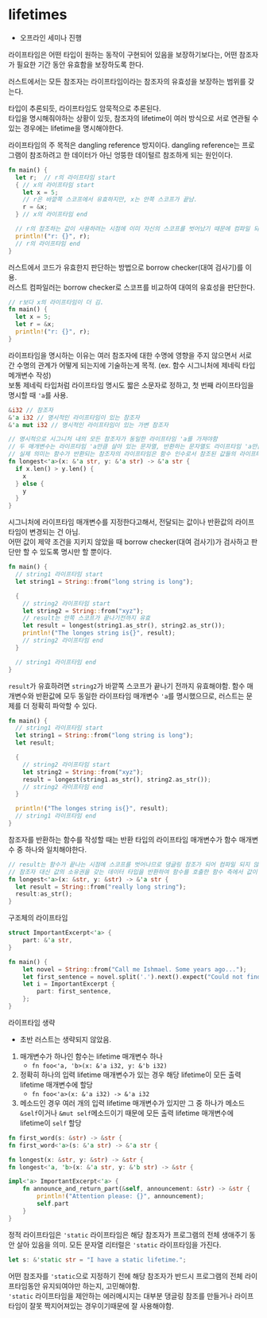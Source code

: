 # lifetimes

- 오프라인 세미나 진행

라이프타임은 어떤 타입이 원하는 동작이 구현되어 있음을 보장하기보다는, 어떤 참조자가 필요한 기간 동안 유효함을 보장하도록 한다.   

러스트에서는 모든 참조자는 라이프타임이라는 참조자의 유효성을 보장하는 범위를 갖는다.   

타입이 추론되듯, 라이프타임도 암묵적으로 추론된다.   
타입을 명시해줘야하는 상황이 있듯, 참조자의 lifetime이 여러 방식으로 서로 연관될 수 있는 경우에는 lifetime을 명시해야한다.   

라이프타임의 주 목적은 dangling reference 방지이다. dangling reference는 프로그램이 참조하려고 한 데이터가 아닌 엉뚱한 데이털르 참조하게 되는 원인이다.

```rust
fn main() {
  let r;  // r의 라이프타임 start
  { // x의 라이프타임 start
    let x = 5;
    // r은 바깥쪽 스코프에서 유효하지만, x는 안쪽 스코프가 끝남.
    r = &x;
  } // x의 라이프타임 end

  // r의 참조하는 값이 사용하려는 시점에 이미 자신의 스코프를 벗어났기 때문에 컴파일 되지 않음.
  println!("r: {}", r);
  // r의 라이프타임 end
}
```

러스트에서 코드가 유효한지 판단하는 방법으로 borrow checker(대여 검사기)를 이용.   
러스트 컴파일러는 borrow checker로 스코프를 비교하여 대여의 유효성을 판단한다.

```rust
// r보다 x의 라이프타임이 더 김.
fn main() {
  let x = 5;
  let r = &x;
  println!("r: {}", r);
}
```

라이프타임을 명시하는 이유는 여러 참조자에 대한 수명에 영향을 주지 않으면서 서로 간 수명의 관계가 어떻게 되는지에 기술하는게 목적. (ex. 함수 시그니처에 제네릭 타입 메개변수 작성)   
보통 제네릭 타입처럼 라이프타임 명시도 짧은 소문자로 정하고, 첫 번째 라이프타임을 명시할 때 `'a`를 사용.   

```rust
&i32 // 참조자
&'a i32 // 명시적인 라이프타임이 있는 참조자
&'a mut i32 // 명시적인 라이프타임이 있는 가변 참조자
```

```rust
// 명시적으로 시그니처 내의 모든 참조자가 동일한 라이프타임 'a를 가져야함
// 두 매개변수는 라이프타임 'a만큼 살아 있는 문자열, 반환하는 문자열도 라이프타임 'a만큼 살아 있다.
// 실제 의미는 함수가 반환되는 참조자의 라이프타임은 함수 인수로서 참조된 값들의 라이프타임 중 작은 것과 동일하다.
fn longest<'a>(x: &'a str, y: &'a str) -> &'a str {
  if x.len() > y.len() {
    x
  } else {
    y
  }
}
```

시그니처에 라이프타임 매개변수를 지정한다고해서, 전달되는 값이나 반환값의 라이프타임이 변경되는 건 아님.   
어떤 값이 제약 조건을 지키지 않았을 때 borrow checker(대여 검사기)가 검사하고 판단만 할 수 있도록 명시만 할 뿐이다.

```rust
fn main() {
  // string1 라이프타임 start
  let string1 = String::from("long string is long");

  {
    // string2 라이프타임 start
    let string2 = String::from("xyz");
    // result는 안쪽 스코프가 끝나기전까지 유효
    let result = longest(string1.as_str(), string2.as_str());
    println!("The longes string is{}", result);
    // string2 라이프타임 end
  }

  // string1 라이프타임 end
}
```

`result`가 유효하려면 `string2`가 바깥쪽 스코프가 끝나기 전까지 유효해야함. 함수 매개변수와 반환값에 모두 동일한 라이프타임 매개변수 `'a`를 명시했으므로, 러스트는 문제를 더 정확히 파악할 수 있다.

```rust
fn main() {
  // string1 라이프타임 start
  let string1 = String::from("long string is long");
  let result;

  {
    // string2 라이프타임 start
    let string2 = String::from("xyz");
    result = longest(string1.as_str(), string2.as_str());
    // string2 라이프타임 end
  }

  println!("The longes string is{}", result);
  // string1 라이프타임 end
}
```

참조자를 반환하는 함수를 작성할 때는 반환 타입의 라이프타임 매개변수가 함수 매개변수 중 하나와 일치해야한다.

```rust
// result는 함수가 끝나는 시점에 스코프를 벗어나므로 댕글링 참조가 되어 컴파일 되지 않음.
// 참조자 대신 값의 소유권을 갖는 데이터 타입을 반환하여 함수를 호출한 함수 측에서 값이 정리하도록 하여 문제를 해결할 수 있음.
fn longest<'a>(x: &str, y: &str) -> &'a str {
  let result = String::from("really long string");
  result:as_str();
}
```

구조체의 라이프타임

```rust
struct ImportantExcerpt<'a> {
    part: &'a str,
}

fn main() {
    let novel = String::from("Call me Ishmael. Some years ago...");
    let first_sentence = novel.split('.').next().expect("Could not find a '.'");
    let i = ImportantExcerpt {
        part: first_sentence,
    };
}
```

라이프타임 생략   
- 초반 러스트는 생략되지 않았음.
1. 매개변수가 하나인 함수는 lifetime 매개변수 하나
   - `fn foo<'a, 'b>(x: &'a i32, y: &'b i32)`
2. 정확히 하나의 입력 lifetime 매개변수가 있는 경우 해당 lifetime이 모든 출력 lifetime 매개변수에 할당
   - `fn foo<'a>(x: &'a i32) -> &'a i32`
3. 메소드인 경우 여러 개의 입력 lifetime 매개변수가 있지만 그 중 하나가 메소드 `&self`이거나 `&mut self`메소드이기 때문에 모든 출력 lifetime 매개변수에 lifetime이 `self` 할당


```rust
fn first_word(s: &str) -> &str {
fn first_word<'a>(s: &'a str) -> &'a str {

fn longest(x: &str, y: &str) -> &str {
fn longest<'a, 'b>(x: &'a str, y: &'b str) -> &str {

impl<'a> ImportantExcerpt<'a> {
    fn announce_and_return_part(&self, announcement: &str) -> &str {
        println!("Attention please: {}", announcement);
        self.part
    }
}
```

정적 라이프타임은 `'static` 라이프타임은 해당 참조자가 프로그램의 전체 생애주기 동안 살아 있음을 의미. 모든 문자열 리터럴은 `'static` 라이프타임을 가진다.

```rust
let s: &'static str = "I have a static lifetime.";
```

어떤 참조자를 `'static`으로 지정하기 전에 해당 참조자가 반드시 프로그램의 전체 라이프타임동안 유지되여야만 하는지, 고민해야함.   
`'static` 라이프타임을 제안하는 에러메시지는 대부분 댕글링 참조를 만들거나 라이프타임이 잘못 짝지어져있는 경우이기때문에 잘 사용해야함.
